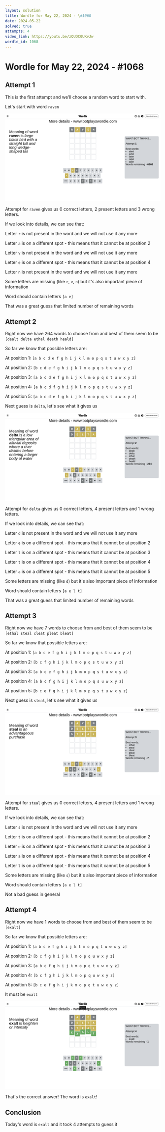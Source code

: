 ```yaml
---
layout: solution
title: Wordle for May 22, 2024 - \#1068
date: 2024-05-22
solved: true
attempts: 4
video_link: https://youtu.be/zQUDC0UKvJw
wordle_id: 1068
---
```


# Wordle for May 22, 2024 - \#1068

## Attempt 1

This is the first attempt and we'll choose a random word to start with.

Let's start with word `raven`

![Attempt 1](2024-05-22/attempt-1.png)

Attempt for `raven` gives us 0 correct letters, 2 present letters and 3 wrong letters.

If we look into details, we can see that:

Letter `r` is not present in the word and we will not use it any more

Letter `a` is on a different spot - this means that it cannot be at position 2

Letter `v` is not present in the word and we will not use it any more

Letter `e` is on a different spot - this means that it cannot be at position 4

Letter `n` is not present in the word and we will not use it any more

Some letters are missing (like `r`, `v`, `n`) but it's also important piece of information

Word should contain letters `[a e]`

That was a great guess that limited number of remaining words



## Attempt 2

Right now we have 264 words to choose from and best of them seem to be `[dealt delta ethal death heald]`

So far we know that possible letters are:

At position 1: `[a b c d e f g h i j k l m o p q s t u w x y z]`

At position 2: `[b c d e f g h i j k l m o p q s t u w x y z]`

At position 3: `[a b c d e f g h i j k l m o p q s t u w x y z]`

At position 4: `[a b c d f g h i j k l m o p q s t u w x y z]`

At position 5: `[a b c d e f g h i j k l m o p q s t u w x y z]`

Next guess is `delta`, let's see what it gives us

![Attempt 2](2024-05-22/attempt-2.png)

Attempt for `delta` gives us 0 correct letters, 4 present letters and 1 wrong letters.

If we look into details, we can see that:

Letter `d` is not present in the word and we will not use it any more

Letter `e` is on a different spot - this means that it cannot be at position 2

Letter `l` is on a different spot - this means that it cannot be at position 3

Letter `t` is on a different spot - this means that it cannot be at position 4

Letter `a` is on a different spot - this means that it cannot be at position 5

Some letters are missing (like `d`) but it's also important piece of information

Word should contain letters `[a e l t]`

That was a great guess that limited number of remaining words



## Attempt 3

Right now we have 7 words to choose from and best of them seem to be `[ethal steal cleat pleat bleat]`

So far we know that possible letters are:

At position 1: `[a b c e f g h i j k l m o p q s t u w x y z]`

At position 2: `[b c f g h i j k l m o p q s t u w x y z]`

At position 3: `[a b c e f g h i j k m o p q s t u w x y z]`

At position 4: `[a b c f g h i j k l m o p q s u w x y z]`

At position 5: `[b c e f g h i j k l m o p q s t u w x y z]`

Next guess is `steal`, let's see what it gives us

![Attempt 3](2024-05-22/attempt-3.png)

Attempt for `steal` gives us 0 correct letters, 4 present letters and 1 wrong letters.

If we look into details, we can see that:

Letter `s` is not present in the word and we will not use it any more

Letter `t` is on a different spot - this means that it cannot be at position 2

Letter `e` is on a different spot - this means that it cannot be at position 3

Letter `a` is on a different spot - this means that it cannot be at position 4

Letter `l` is on a different spot - this means that it cannot be at position 5

Some letters are missing (like `s`) but it's also important piece of information

Word should contain letters `[a e l t]`

Not a bad guess in general



## Attempt 4

Right now we have 1 words to choose from and best of them seem to be `[exalt]`

So far we know that possible letters are:

At position 1: `[a b c e f g h i j k l m o p q t u w x y z]`

At position 2: `[b c f g h i j k l m o p q u w x y z]`

At position 3: `[a b c f g h i j k m o p q t u w x y z]`

At position 4: `[b c f g h i j k l m o p q u w x y z]`

At position 5: `[b c e f g h i j k m o p q t u w x y z]`

It must be `exalt`

![Attempt 4](2024-05-22/attempt-4.png)

That's the correct answer! The word is `exalt`!

## Conclusion

Today's word is `exalt` and it took 4 attempts to guess it


